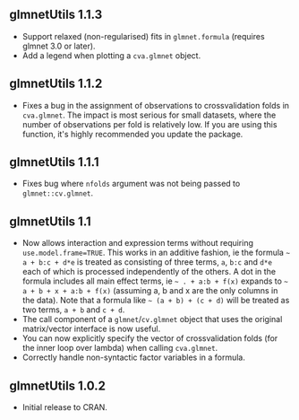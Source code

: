 ## glmnetUtils 1.1.3

- Support relaxed (non-regularised) fits in `glmnet.formula` (requires glmnet 3.0 or later).
- Add a legend when plotting a `cva.glmnet` object.

## glmnetUtils 1.1.2

- Fixes a bug in the assignment of observations to crossvalidation folds in `cva.glmnet`. The impact is most serious for small datasets, where the number of observations per fold is relatively low. If you are using this function, it's highly recommended you update the package.

## glmnetUtils 1.1.1
- Fixes bug where `nfolds` argument was not being passed to `glmnet::cv.glmnet`.

## glmnetUtils 1.1
- Now allows interaction and expression terms without requiring `use.model.frame=TRUE`. This works in an additive fashion, ie the formula `~ a + b:c + d*e` is treated as consisting of three terms, `a`, `b:c` and `d*e` each of which is processed independently of the others. A dot in the formula includes all main effect terms, ie `~ . + a:b + f(x)` expands to `~ a + b + x + a:b + f(x)` (assuming a, b and x are the only columns in the data). Note that a formula like `~ (a + b) + (c + d)` will be treated as two terms, `a + b` and `c + d`.
- The call component of a `glmnet`/`cv.glmnet` object that uses the original matrix/vector interface is now useful.
- You can now explicitly specify the vector of crossvalidation folds (for the inner loop over lambda) when calling `cva.glmnet`.
- Correctly handle non-syntactic factor variables in a formula.

## glmnetUtils 1.0.2
- Initial release to CRAN.
